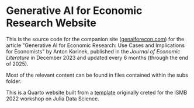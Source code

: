 # Generative AI for Economic Research Website

This is the source code for the companion site ([genaiforecon.com](genaiforecon.com)) for the article "Generative AI for Economic Research: Use Cases and Implications for Economists" by Anton Korinek, published in the _Journal of Economic Literature_ in December 2023 and updated every 6 months (through the end of 2025).

Most of the relevant content can be found in files contained within the subs folder. 

This is a Quarto website built from a [template](https://github.com/crsl4/julia-workshop) originally creted for the ISMB 2022 workshop on Julia Data Science. 
